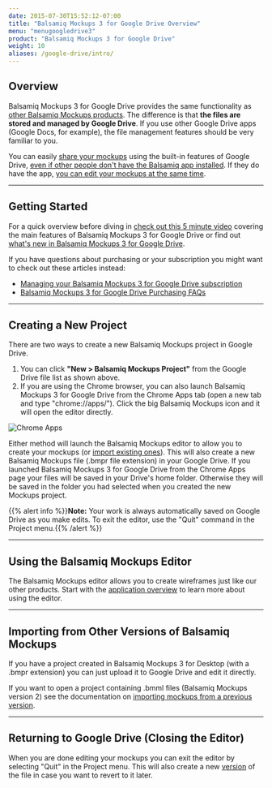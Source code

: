 ```yaml
---
date: 2015-07-30T15:52:12-07:00
title: "Balsamiq Mockups 3 for Google Drive Overview"
menu: "menugoogledrive3"
product: "Balsamiq Mockups 3 for Google Drive"
weight: 10
aliases: /google-drive/intro/
---
```


## Overview

Balsamiq Mockups 3 for Google Drive provides the same functionality as [other Balsamiq Mockups products](https://balsamiq.com/products/compare/). The difference is that **the files are stored and managed by Google Drive**. If you use other Google Drive apps (Google Docs, for example), the file management features should be very familiar to you.

You can easily [share your mockups](../drive-files/#sharing-via-google-drive) using the built-in features of Google Drive, [even if other people don't have the Balsamiq app installed](https://support.balsamiq.com/plugins/sharingwithgoogledrive/). If they do have the app, [you can edit your mockups at the same time](../collaborating/).

---

## Getting Started

For a quick overview before diving in [check out this 5 minute video](https://support.balsamiq.com/plugins/introtogoogledrive/) covering the main features of Balsamiq Mockups 3 for Google Drive or find out [what's new in Balsamiq Mockups 3 for Google Drive](https://support.balsamiq.com/plugins/newingoogledrive/).

If you have questions about purchasing or your subscription you might want to check out these articles instead:

*   [Managing your Balsamiq Mockups 3 for Google Drive subscription](https://support.balsamiq.com/sales/gdrivesubscription/)
*   [Balsamiq Mockups 3 for Google Drive Purchasing FAQs](https://support.balsamiq.com/sales/gdrive/)

* * *

## Creating a New Project

There are two ways to create a new Balsamiq Mockups project in Google Drive.

1.  You can click **"New > Balsamiq Mockups Project"** from the Google Drive file list as shown above.
2.  If you are using the Chrome browser, you can also launch Balsamiq Mockups 3 for Google Drive from the Chrome Apps tab (open a new tab and type "chrome://apps/"). Click the big Balsamiq Mockups icon and it will open the editor directly.

![Chrome Apps](//media.balsamiq.com/img/support/docs/gdrive/userguide/chromeapps.png)

​Either method will launch the Balsamiq Mockups editor to allow you to create your mockups (or [import existing ones](#importing-from-other-versions-of-balsamiq-mockups)). This will also create a new Balsamiq Mockups file (.bmpr file extension) in your Google Drive. If you launched Balsamiq Mockups 3 for Google Drive from the Chrome Apps page your files will be saved in your Drive's home folder. Otherwise they will be saved in the folder you had selected when you created the new Mockups project.

{{% alert info %}}**Note:** Your work is always automatically saved on Google Drive as you make edits. To exit the editor, use the "Quit" command in the Project menu.{{% /alert %}}

* * *

## Using the Balsamiq Mockups Editor

The Balsamiq Mockups editor allows you to create wireframes just like our other products. Start with the [application overview](../overview/) to learn more about using the editor.

* * *

## Importing from Other Versions of Balsamiq Mockups

If you have a project created in Balsamiq Mockups 3 for Desktop (with a .bmpr extension) you can just upload it to Google Drive and edit it directly.

If you want to open a project containing .bmml files (Balsamiq Mockups version 2) see the documentation on [importing mockups from a previous version](../importing/).

* * *


## Returning to Google Drive (Closing the Editor)

When you are done editing your mockups you can exit the editor by selecting "Quit" in the Project menu. This will also create a new [version](../drive-files/#managing-versions) of the file in case you want to revert to it later.
